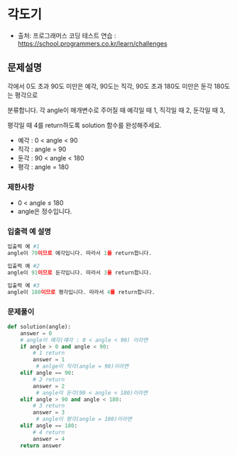 # 각도기
- 출처: 프로그래머스 코딩 테스트 연습 : https://school.programmers.co.kr/learn/challenges
## 문제설명
각에서 0도 초과 90도 미만은 예각, 90도는 직각, 90도 초과 180도 미만은 둔각 180도는 평각으로 

분류합니다. 각 angle이 매개변수로 주어질 때 예각일 때 1, 직각일 때 2, 둔각일 때 3, 

평각일 때 4를 return하도록 solution 함수를 완성해주세요.

- 예각 : 0 < angle < 90
- 직각 : angle = 90
- 둔각 : 90 < angle < 180
- 평각 : angle = 180

### 제한사항
- 0 < angle ≤ 180
- angle은 정수입니다.

### 입출력 예 설명
```python
입출력 예 #1
angle이 70이므로 예각입니다. 따라서 1을 return합니다.

입출력 예 #2
angle이 91이므로 둔각입니다. 따라서 3을 return합니다.

입출력 예 #3
angle이 180이므로 평각입니다. 따라서 4를 return합니다.
```

### 문제풀이
```python
def solution(angle):
    answer = 0
    # angle이 예각(예각 : 0 < angle < 90) 이라면
    if angle > 0 and angle < 90:
        # 1 return        
        answer = 1
         # anlge이 직각(angle = 90)이라면
    elif angle == 90:
        # 2 return    
        answer = 2
         # angle이 둔각(90 < angle < 180)이라면
    elif angle > 90 and angle < 180:  
        # 3 return
        answer = 3
         # angle이 평각(angle = 180)이라면
    elif angle == 180:
        # 4 return
        answer = 4
    return answer
```